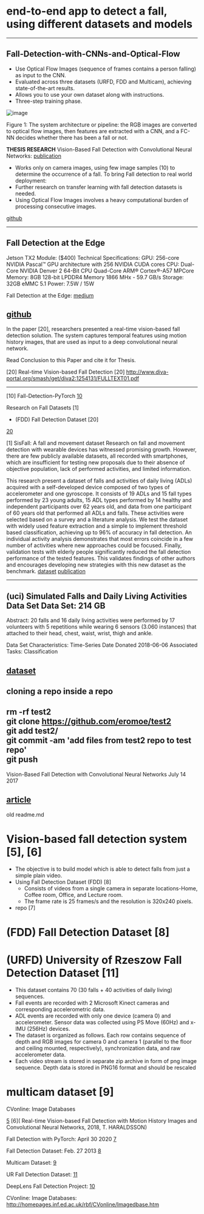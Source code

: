 # end-to-end app to detect a fall, using different datasets and models

-------------------------------------------------------------------------------
## Fall-Detection-with-CNNs-and-Optical-Flow
- Use Optical Flow Images (sequence of frames contains a person falling) as input to the CNN.
- Evaluated across three datasets (URFD, FDD and Multicam), achieving state-of-the-art results.
- Allows you to use your own dataset along with instructions.
- Three-step training phase.

![image](https://static-01.hindawi.com/articles/wcmc/volume-2017/9474806/figures/9474806.fig.001.svgz)

Figure 1: The system architecture or pipeline: the RGB images are converted to optical flow images, then features are extracted with a CNN, and a FC-NN decides whether there has been a fall or not.

**THESIS RESEARCH**
Vision-Based Fall Detection with Convolutional Neural Networks:
[publication](https://www.hindawi.com/journals/wcmc/2017/9474806/)
- Works only on camera images, using few image samples (10) to determine the occurrence of a fall.
To bring Fall detection to real world deployment:
- Further research on transfer learning with fall detection datasets is needed.
- Using Optical Flow Images involves a heavy computational burden of processing consecutive images.

[github](https://github.com/AdrianNunez/Fall-Detection-with-CNNs-and-Optical-Flow)

-------------------------------------------------------------------------------
## Fall Detection at the Edge

Jetson TX2 Module: ($400)
    Technical Specifications:
    GPU: 256-core NVIDIA Pascal™ GPU architecture with 256 NVIDIA CUDA cores
    CPU: Dual-Core NVIDIA Denver 2 64-Bit CPU
    Quad-Core ARM® Cortex®-A57 MPCore
    Memory: 8GB 128-bit LPDDR4 Memory
    1866 MHx - 59.7 GB/s
    Storage: 32GB eMMC 5.1
    Power: 7.5W / 15W

Fall Detection at the Edge:
[medium](https://medium.com/test-pub-zorian-yu/fall-detection-at-the-edge-c1a026c02318)

[github](https://github.com/tyu0912/falling-net/)
-------------------------------------------------------------------------------
In the paper [20], researchers presented a real-time vision-based fall detection solution. The system captures temporal features using motion history images, that are used as input to a deep convolutional neural network. 

Read Conclusion to this Paper and cite it for Thesis.

[20] Real-time Vision-based Fall Detection
[20] http://www.diva-portal.org/smash/get/diva2:1254131/FULLTEXT01.pdf

-------------------------------------------------------------------------------
[10] Fall-Detection-PyTorch
[10](https://medium.com/diving-in-deep/fall-detection-with-pytorch-b4f19be71e80)

Research on Fall Datasets [1]
- (FDD) Fall Detection Dataset [20]

[20](http://le2i.cnrs.fr/Fall-detection-Dataset?lang=fr)

[1] SisFall: A fall and movement dataset
Research on fall and movement detection with wearable devices has witnessed promising growth. However, there are few publicly available datasets, all recorded with smartphones, which are insufficient for testing new proposals due to their absence of objective population, lack of performed activities, and limited information.

This research present a dataset of falls and activities of daily living (ADLs) acquired with a self-developed device composed of two types of accelerometer and one gyroscope. It consists of 19 ADLs and 15 fall types performed by 23 young adults, 15 ADL types performed by 14 healthy and independent participants over 62 years old, and data from one participant of 60 years old that performed all ADLs and falls. These activities were selected based on a survey and a literature analysis. We test the dataset with widely used feature extraction and a simple to implement threshold based classification, achieving up to 96% of accuracy in fall detection. An individual activity analysis demonstrates that most errors coincide in a few number of activities where new approaches could be focused. Finally, validation tests with elderly people significantly reduced the fall detection performance of the tested features. This validates findings of other authors and encourages developing new strategies with this new dataset as the benchmark.
[dataset](http://sistemic.udea.edu.co/en/investigacion/proyectos/english-falls/)
[publication](https://www.mdpi.com/1424-8220/17/1/198/htm#B22-sensors-17-00198)

-------------------------------------------------------------------------------
## (uci) Simulated Falls and Daily Living Activities Data Set Data Set: 214 GB
Abstract: 20 falls and 16 daily living activities were performed by 17 volunteers with 5 repetitions while wearing 6 sensors (3.060 instances) that attached to their head, chest, waist, wrist, thigh and ankle.

Data Set Characteristics: Time-Series
Date Donated 2018-06-06
Associated Tasks: Classification

[dataset](https://archive.ics.uci.edu/ml/datasets/Simulated+Falls+and+Daily+Living+Activities+Data+Set#)
-------------------------------------------------------------------------------

## cloning a repo inside a repo
rm -rf test2  
git clone https://github.com/eromoe/test2  
git add test2/  
git commit -am 'add files from test2 repo to test repo'  
git push 
--------------------------------------------------------------------------------
Vision-Based Fall Detection with Convolutional Neural Networks
July 14 2017

[article](https://www.hindawi.com/journals/wcmc/2017/9474806/)
--------------------------------------------------------------------------------
old readme.md
# Vision-based fall detection system [5], [6]
- The objective is to build model which is able to detect falls from just a simple plain video.
- Using Fall Detection Dataset (FDD) [8]
    - Consists of videos from a single camera in separate locations-Home, Coffee room, Office, and Lecture room. 
    - The frame rate is 25 frames/s and the resolution is 320x240 pixels.
- repo [7]


# (FDD) Fall Detection Dataset [8]

# (URFD) University of Rzeszow Fall Detection Dataset [11]
- This dataset contains 70 (30 falls + 40 activities of daily living) sequences.
- Fall events are recorded with 2 Microsoft Kinect cameras and corresponding accelerometric data. 
- ADL events are recorded with only one device (camera 0) and accelerometer. Sensor data was collected using PS Move (60Hz) and x-IMU (256Hz) devices.
- The dataset is organized as follows. Each row contains sequence of depth and RGB images for camera 0 and camera 1 (parallel to the floor and ceiling mounted, respectively), synchronization data, and raw accelerometer data. 
- Each video stream is stored in separate zip archive in form of png image sequence. Depth data is stored in PNG16 format and should be rescaled

# multicam dataset [9]

CVonline: Image Databases

[5](https://medium.com/diving-in-deep/fall-detection-with-pytorch-b4f19be71e80)
[6]( Real-time Vision-based Fall Detection with Motion History Images and Convolutional Neural Networks, 2018, T. HARALDSSON)

Fall Detection with PyTorch: April 30 2020
[7](https://github.com/nithiroj/Fall-Detection-PyTorch)

Fall Detection Dataset: Feb. 27 2013
[8](http://le2i.cnrs.fr/Fall-detection-Dataset)

Multicam Dataset:
[9](http://www.iro.umontreal.ca/~labimage/Dataset/)

UR Fall Detection Dataset:
[11](http://fenix.univ.rzeszow.pl/~mkepski/ds/uf.html)

DeepLens Fall Detection Project:
[10](https://aws.amazon.com/blogs/publicsector/automating-fall-detection-with-aws-deeplens/)

CVonline: Image Databases:
http://homepages.inf.ed.ac.uk/rbf/CVonline/Imagedbase.htm
